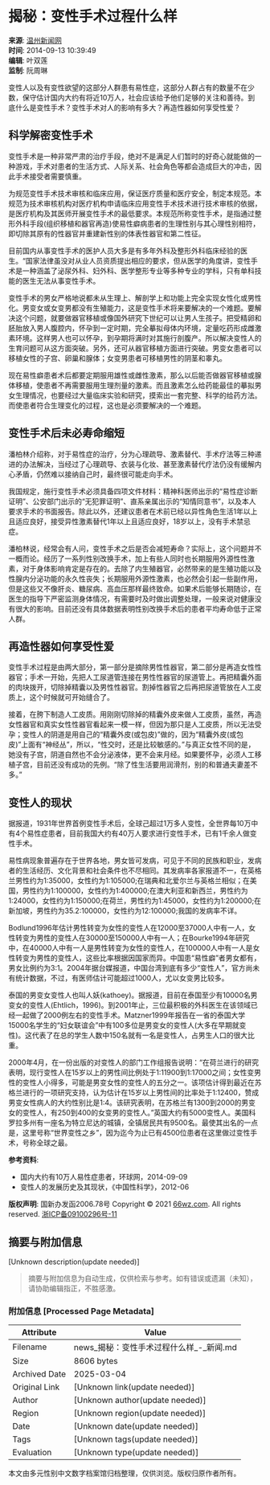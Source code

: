 # 揭秘：变性手术过程什么样

**来源**: [温州新闻网](https://www.66wz.com "温州新闻网")  
**时间**: 2014-09-13 10:39:49  
**编辑**: 叶双莲  
**监制**: 阮周琳  

变性人以及有变性欲望的这部分人群患有易性症，这部分人群占有的数量不在少数，保守估计国内大约有将近10万人，社会应该给予他们足够的关注和善待。到底什么是变性手术？变性手术对人的影响有多大？再造性器如何享受性爱？

## 科学解密变性手术

变性手术是一种非常严肃的治疗手段，绝对不是满足人们暂时的好奇心就能做的一种游戏，手术对患者的生活方式、人际关系、社会角色等都会造成巨大的冲击，因此手术接受者需要慎重。

为规范变性手术技术审核和临床应用，保证医疗质量和医疗安全，制定本规范。本规范为技术审核机构对医疗机构申请临床应用变性手术技术进行技术审核的依据，是医疗机构及其医师开展变性手术的最低要求。本规范所称变性手术，是指通过整形外科手段(组织移植和器官再造)使易性癖病患者的生理性别与其心理性别相符，即切除其原有的性器官并重建新性别的体表性器官和第二性征。

目前国内从事变性手术的医护人员大多是有多年外科及整形外科临床经验的医生。“国家法律虽没对从业人员资质提出相应的要求，但从医学的角度讲，变性手术是一种涵盖了泌尿外科、妇外科、医学整形专业等多种专业的学科，只有单科技能的医生无法从事变性手术。

变性手术的男女严格地说都未从生理上、解剖学上和功能上完全实现女性化或男性化。男变女或女变男都没有生殖能力，这是变性手术将来要解决的一个难题。要解决这个问题，就要做器官移植或像国外研究下世纪可以让男人生孩子。把受精卵和胚胎放入男人腹腔内，怀孕到一定时期，完全摹拟母体内环境，定量吃药形成雌激素环境。这样男人也可以怀孕，到孕期将满时对其施行剖腹产。所以解决变性人的生育问题可从这方面突破。另外，还可从器官移植方面进行突破。男变女患者可以移植女性的子宫、卵巢和腺体；女变男患者可移植男性的阴茎和睾丸。

现在易性癖患者术后都要定期服用雄性或雌性激素，那么以后能否做器官移植或腺体移植，使患者不再需要服用生理剂量的激素。而且激素怎么给药能最佳的摹拟男女生理情况，也要经过大量临床实验和研究，摸索出一套完整、科学的给药方法。而使患者符合生理变化的过程，这也是必须要解决的一个难题。

## 变性手术后未必寿命缩短

潘柏林介绍称，对于易性症的治疗，分为心理疏导、激素替代、手术疗法等三种递进的办法解决，当经过了心理疏导、衣装与化妆、甚至激素替代疗法仍没有缓解内心矛盾，仍然难以接纳自己时，最终很可能走向手术。

我国规定，施行变性手术必须具备四项文件材料：精神科医师出示的“易性症诊断证明”、公安部门出示的“无犯罪证明”、直系亲属出示的“知情同意书”，以及本人要求手术的书面报告。除此以外，还建议患者在术前已经以异性角色生活1年以上且适应良好，接受异性激素替代1年以上且适应良好，18岁以上，没有手术禁忌症。

潘柏林说，经常会有人问，变性手术之后是否会减短寿命？实际上，这个问题并不一概而论。经历了一系列性别改换手术，加上有些人同时也长期服用外源性性激素，对于身体影响肯定是存在的。去除了内生殖器官，必然带来的是生殖功能以及性腺内分泌功能的永久性丧失；长期服用外源性激素，也必然会引起一些副作用，但是这些又不像肝炎、糖尿病、高血压那样最终致命。如果术后能够长期随诊，在医生的指导下严密监测身体情况，有需要时及时做出调整处理，一般来说对健康没有很大的影响。目前还没有具体数据表明性别改换手术后的患者平均寿命低于正常人群。

## 再造性器如何享受性爱

变性手术过程是由两大部分，第一部分是摘除男性性器官，第二部分是再造女性性器官；手术一开始，先把人工尿道管连接在男性性器官的尿道管上。再把精囊外面的肉块拨开，切除掉精囊以及男性性器官。割掉性器官之后再把尿道管放在人工皮质上，这个时候就可开始缝合了。

接着，在胯下制造人工皮质。用刚刚切除掉的精囊外皮来做人工皮质，虽然，再造女性器官和真实女性性器官看起来一模一样，但因为那只是人工皮质，所以无法受孕；变性人的阴道是用自己的“精囊外皮(或包皮)”做的，因为“精囊外皮(或包皮)”上面有“神经丛”，所以，“性交时，还是比较敏感的。”与真正女性不同的是，她没有子宫，阴道自然也不会分泌液体，更不会来月经。如果要怀孕，必须人工移植子宫，目前还没有成功的先例。“除了性生活要用润滑剂，别的和普通夫妻差不多。”

## 变性人的现状

据报道，1931年世界首例变性手术后，全球己超过1万多人变性，全世界每10万中有4个易性症患者，目前我国大约有40万人要求进行变性手术，已有1千余人做变性手术。

易性病现象普遍存在于世界各地，男女皆可发病，可见于不同的民族和职业，发病者的生活经历、文化背景和社会条件也不尽相同。其发病率各家报道不一，在英格兰男性约为1:35000，女性约为1:105000;在瑞典和北爱尔兰与英格兰相似；在美国，男性约为1:100000，女性约为1:400000;在澳大利亚和新西兰，男性约为1:24000，女性约为1:150000;在荷兰，男性约为1:45000，女性约为1:200000;在新加坡，男性约为35.2:100000，女性约为12:100000;我国的发病率不详。

Bodlund1996年估计男性转变为女性的变性人在12000至37000人中有一人，女性转变为男性的变性人在30000至150000人中有一人；在Bourke1994年研究中，在40000人中有一人是男性转变为女性的变性人，在100000人中有一人是女性转变为男性的变性人，这些比率根据因国家而异。中国患“易性癖”者男女都有，男女比例约为3:1。2004年据台媒报道，中国台湾到底有多少“变性人”，官方尚未有统计数据，不过，有医师估计可能超过1000人，尤以女变男比较多。

泰国的男变女变性人也叫人妖(kathoey)。据报道，目前在泰国至少有10000名男变女的变性人(Ehtlich，1996)。到2001年止，三位最积极的外科医生在该领域已经一起做了2000例左右的变性手术。Matzner1999年报告在一省的泰国大学15000名学生的“妇女联谊会”中有100多位是男变女的变性人(大多在早期就变性)。这代表了在总的学生人数中150名就有一名是变性人，占男生人口的很大比重。

2000年4月，在一份出版的对变性人的部门工作组报告说明：“在荷兰进行的研究表明，现行变性人在15岁以上的男性间比例处于1:11900到1:17000之间；女性变男性的变性人小得多，可能是男变女性的变性人的五分之一。该项估计得到最近在苏格兰进行的一项研究支持，认为估计在15岁以上男性间的比率处于1:12400，赞成男变女性病人的大约性别比是1:4。该研究表明，在苏格兰有1300到2000的男变女的变性人，有250到400的女变男的变性人。”英国大约有5000变性人。美国科罗拉多州有一座名为特立尼达的城镇，全镇居民共有9500名。最使其出名的一点是，这里号称“世界变性之乡”，因为迄今为止已有4500位患者在这里做过变性手术，号称全球之最。

**参考资料**:  
- 国内大约有10万人易性症患者，环球网，2014-09-09  
- 变性人的发展历史及其现状，《中国性科学》，2012-06  

**版权声明**: 国新办发函2006.78号 Copyright © 2021 [66wz.com](https://www.66wz.com). All rights reserved. [浙ICP备09100296号-11](https://beian.miit.gov.cn/#/Integrated/index)
<!-- tcd_original_link https://news.66wz.com/system/2014/09/13/104216357.shtml -->


## 摘要与附加信息

<!-- tcd_abstract -->
[Unknown description(update needed)]
<!-- tcd_abstract_end -->

> 摘要与附加信息为自动生成，仅供检索与参考。如有错误或遗漏（未知），请协助编辑指正，不胜感激。

### 附加信息 [Processed Page Metadata]

| Attribute       | Value                                  |
|-----------------|----------------------------------------|
| Filename        | news_揭秘：变性手术过程什么样_-_新闻.md                             |
| Size            | 8606 bytes                           |
| Archived Date   | 2025-03-04                             |
| Original Link   | [Unknown link(update needed)]                       |
| Author          | [Unknown author(update needed)]                               |
| Region          | [Unknown region(update needed)]                               |
| Date            | [Unknown date(update needed)]                                 |
| Tags            | [Unknown tags(update needed)]                                 |
| Evaluation            | [Unknown type(update needed)]                                 |
<!-- tcd_table_end -->

本文由多元性别中文数字档案馆归档整理，仅供浏览。版权归原作者所有。
